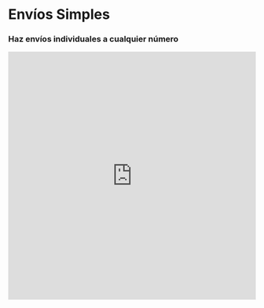# Envíos Simples

### Haz envíos individuales a cualquier número

<iframe width="100%" height="505" src="https://www.youtube.com/embed/_VyiLs_9ZGM" title="YouTube video player" frameborder="0" allow="accelerometer; autoplay; clipboard-write; encrypted-media; gyroscope; picture-in-picture; web-share" allowfullscreen></iframe>